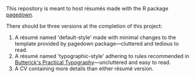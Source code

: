 This repository is meant to host résumés made with the R package [pagedown](https://github.com/rstudio/pagedown).

There should be three versions at the completion of this project:
1. A résumé named 'default-style' made with minimal changes to the template provided by pagedown package—cluttered and tedious to read.
2. A résumé named 'typographic-style' adhering to rules recommended in [Butterick's Practical Typography](https://practicaltypography.com/resumes.html)—uncluttered and easy to read.
3. A CV containing more details than either résumé version.
